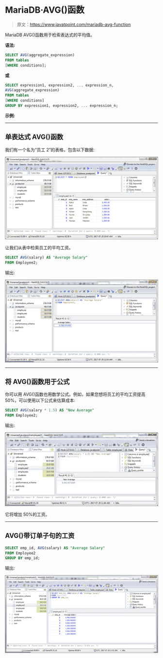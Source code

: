 # MariaDB·AVG()函数

> 原文：<https://www.javatpoint.com/mariadb-avg-function>

MariaDB AVG()函数用于检索表达式的平均值。

**语法:**

```sql
SELECT AVG(aggregate_expression)
FROM tables
[WHERE conditions]; 

```

**或**

```sql
SELECT expression1, expression2, ... expression_n,
AVG(aggregate_expression)
FROM tables
[WHERE conditions]
GROUP BY expression1, expression2, ... expression_n; 

```

**示例:**

* * *

## 单表达式 AVG()函数

我们有一个名为“员工 2”的表格，包含以下数据:

![MariaDB Avg function 1](img/7d419396aa898a3f20a95d1fdc2637ce.png)

让我们从表中检索员工的平均工资。

```sql
SELECT AVG(salary) AS "Average Salary"
FROM Employee2;

```

输出:

![MariaDB Avg function 2](img/936ba23d0e5e7a505f4e9287847738f4.png)

* * *

## 将 AVG()函数用于公式

你可以用 AVG()函数也用数学公式。例如，如果您想将员工的平均工资提高 50%，可以使用以下公式来估算成本:

```sql
SELECT AVG(salary * 1.5) AS "New Average"
FROM Employee2; 

```

输出:

![MariaDB Avg function 3](img/1af411daf0477434a574b812c83885d9.png)

它将增加 50%的工资。

* * *

## AVG()带订单子句的工资

```sql
SELECT emp_id, AVG(salary) AS "Average Salary"
FROM Employee2
GROUP BY emp_id; 

```

输出:

![MariaDB Avg function 4](img/224d7dfe7164dc4fd88510db04f59580.png)